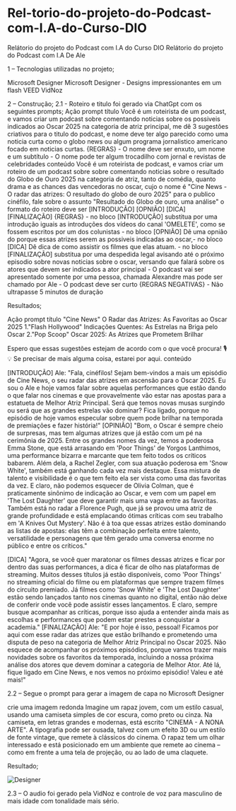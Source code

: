 # Rel-torio-do-projeto-do-Podcast-com-I.A-do-Curso-DIO
Relátorio do projeto do Podcast com I.A do Curso DIO
Relátorio do projeto do Podcast com I.A
De Ale



1 – Tecnologias utilizadas no projeto;

Microsoft Designer   Microsoft Designer - Designs impressionantes em um flash 
VEED
VidNoz


2 – Construção;
2.1 - Roteiro e titulo foi gerado via ChatGpt com os seguintes prompts;
Ação
prompt
título
Você é um roteirista de um podcast, e vamos criar um podcast sobre comentando noticias sobre os possiveis indicados ao Oscar 2025 na categoria de atriz principal, me dê 3 sugestões criativos para o titulo do podcast, e nome deve ter algo parecido como uma noticia curta como o globo news ou algum programa jornalistico americano focado em noticias curtas. {REGRAS} - O nome deve ser enxuto, um nome e um subtítulo - O nome pode ter algum trocadilho com jornal e revistas de celebridades 
conteúdo
Você é um roteirista de podcast, e vamos criar um roteiro de um podcast sobre sobre comentando noticias sobre o resultado do Globo de Ouro 2025 na categoria de atriz, tanto de comédia, quanto drama e as chances das vencedoras no oscar, cujo o nome é "Cine News - O radar das atrizes: O resultado do globo de ouro 2025" para o publico cinéfilo, fale sobre o assunto "Resultado do Globo de ouro, uma análise" o formato do roteiro deve ser [INTRODUÇÃO] [OPNIÃO] [DICA] [FINALIZAÇÃO] {REGRAS} - no bloco [INTRODUÇÃO] substitua por uma introdução iguais as introduções dos vídeos do canal 'OMELETE', como se fossem escritos por um dos colunistas - no bloco [OPNIÃO] Dê uma opnião do porque essas atrizes serem as possiveis indicadas ao oscar,- no bloco [DICA] Dê dica de como assistir os filmes que elas atuam. - no bloco [FINALIZAÇÃO] substitua por uma despedida legal avisando até o próximo episodio sobre novas noticias sobre o oscar, versando que falará sobre os atores que devem ser indicados a ator principal - O podcast vai ser apresentado somente por uma pessoa, chamada Alexandre mas pode ser chamado por Ale - O podcast deve ser curto {REGRAS NEGATIVAS} - Não ultrapasse 5 minutos de duração 






Resultados;


Ação
prompt
título
"Cine News"
O Radar das Atrizes: As Favoritas ao Oscar 2025
1."Flash Hollywood"
Indicações Quentes: As Estrelas na Briga pelo Oscar
2."Pop Scoop"
Oscar 2025: As Atrizes que Prometem Brilhar

Espero que essas sugestões estejam de acordo com o que você procura! 🎙️💡 Se precisar de mais alguma coisa, estarei por aqui.
conteúdo

[INTRODUÇÃO] Ale:
"Fala, cinéfilos! Sejam bem-vindos a mais um episódio de Cine News, o seu radar das atrizes em ascensão para o Oscar 2025. Eu sou o Ale e hoje vamos falar sobre aquelas performances que estão dando o que falar nos cinemas e que provavelmente vão estar nas apostas para a estatueta de Melhor Atriz Principal. Será que temos novas musas surgindo ou será que as grandes estrelas vão dominar? Fica ligado, porque no episódio de hoje vamos especular sobre quem pode brilhar na temporada de premiações e fazer história!" 
[OPINIÃO] "Bom, o Oscar é sempre cheio de surpresas, mas tem algumas atrizes que já estão com um pé na cerimônia de 2025. Entre os grandes nomes da vez, temos a poderosa Emma Stone, que está arrasando em 'Poor Things' de Yorgos Lanthimos, uma performance bizarra e marcante que tem feito todos os críticos babarem. Além dela, a Rachel Zegler, com sua atuação poderosa em 'Snow White', também está ganhando cada vez mais destaque. Essa mistura de talento e visibilidade é o que tem feito ela ser vista como uma das favoritas da vez.
E claro, não podemos esquecer de Olivia Colman, que é praticamente sinônimo de indicação ao Oscar, e vem com um papel em 'The Lost Daughter' que deve garantir mais uma vaga entre as favoritas. Também está no radar a Florence Pugh, que já se provou uma atriz de grande profundidade e está emplacando ótimas críticas com seu trabalho em 'A Knives Out Mystery'. Não é à toa que essas atrizes estão dominando as listas de apostas: elas têm a combinação perfeita entre talento, versatilidade e personagens que têm gerado uma conversa enorme no público e entre os críticos."

[DICA] "Agora, se você quer maratonar os filmes dessas atrizes e ficar por dentro das suas performances, a dica é ficar de olho nas plataformas de streaming. Muitos desses títulos já estão disponíveis, como 'Poor Things' no streaming oficial do filme ou em plataformas que sempre trazem filmes do circuito premiado. Já filmes como 'Snow White' e 'The Lost Daughter' estão sendo lançados tanto nos cinemas quanto no digital, então não deixe de conferir onde você pode assistir esses lançamentos. E claro, sempre busque acompanhar as críticas, porque isso ajuda a entender ainda mais as escolhas e performances que podem estar prestes a conquistar a academia." 
[FINALIZAÇÃO] Ale:
"E por hoje é isso, pessoal! Ficamos por aqui com esse radar das atrizes que estão brilhando e prometendo uma disputa de peso na categoria de Melhor Atriz Principal no Oscar 2025. Não esquece de acompanhar os próximos episódios, porque vamos trazer mais novidades sobre os favoritos da temporada, incluindo a nossa próxima análise dos atores que devem dominar a categoria de Melhor Ator. Até lá, fique ligado em Cine News, e nos vemos no próximo episódio! Valeu e até mais!" 





2.2 – Segue o prompt para gerar a imagem de capa no Microsoft Designer

crie uma imagem redonda Imagine um rapaz jovem, com um estilo casual, usando uma camiseta simples de cor escura, como preto ou cinza. Na camiseta, em letras grandes e modernas, está escrito "CINEMA - A NONA ARTE". A tipografia pode ser ousada, talvez com um efeito 3D ou um estilo de fonte vintage, que remete à clássicos do cinema. O rapaz tem um olhar interessado e está posicionado em um ambiente que remete ao cinema – como em frente a uma tela de projeção, ou ao lado de uma claquete.

Resultado;


![Designer](https://github.com/user-attachments/assets/7ceb9ab3-2880-415a-b142-f51be5525201)


















2.3 – O audio foi gerado pela VidNoz  e controle de voz para masculino de mais idade com tonalidade mais sério.





